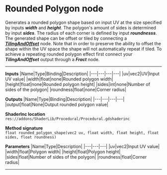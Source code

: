 # Rounded Polygon node
Generates a rounded polygon shape based on input UV at the size specified by inputs <b><i>width</i></b> and <b><i>height</i></b>. The polygon's amount of sides is determined by input <b><i>sides</i></b>. The radius of each corner is defined by input <b><i>roundnesss</i></b>. The generated shape can be offset or tiled by connecting a <b><i>[TilingAndOffset](/documentation/Nodes/UV/TilingAndOffset.md)</i></b> node. Note that in order to preserve the ability to offset the shape within the UV space the shape will not automatically repeat if tiled. To achieve a repeating rounded polygon effect first connect your <b><i>TilingAndOffset</i></b> output through a <b><i>Fract</i></b> node.
<hr>

**Inputs**
|Name|Type|Binding|Description|
|---|---|---|---|
|uv|vec2|UV|Input UV value|
|width|float|none|Rounded polygon width|
|height|float|none|Rounded polygon height|
|sides|int|none|Number of sides of the polygon|
|roundness|float|none|Corner radius|
  
**Outputs**
|Name|Type|Binding|Description|
|---|---|---|---|
|output|float|None|Output rounded polygon value|

**ShaderInc location**
<br>`res://addons/ShaderLib/Procedural/Procedural.gdshaderinc`

**Method signature**
<br>`float rounded_polygon_shape(vec2 uv, float width, float height, float sides, float roundness)`

**Parameters**
|Name|Type|Description|
|---|---|---|
|uv|vec2|Input UV value|
|width|float|Polygon width|
|height|float|Polygon height|
|sides|float|Number of sides of the polygon|
|roundness|float|Corner radius|
___